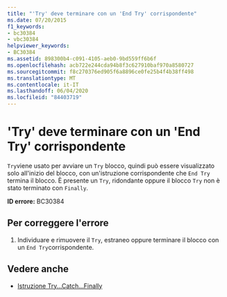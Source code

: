 ```yaml
---
title: "'Try' deve terminare con un 'End Try' corrispondente"
ms.date: 07/20/2015
f1_keywords:
- bc30384
- vbc30384
helpviewer_keywords:
- BC30384
ms.assetid: 898300b4-c091-4105-aeb0-9bd559ff6b6f
ms.openlocfilehash: acb722e244cda94b8f3c627910baf970a8580727
ms.sourcegitcommit: f8c270376ed905f6a8896ce0fe25b4f4b38ff498
ms.translationtype: MT
ms.contentlocale: it-IT
ms.lasthandoff: 06/04/2020
ms.locfileid: "84403719"
---
```

# <a name="try-must-end-with-a-matching-end-try"></a>'Try' deve terminare con un 'End Try' corrispondente
`Try`viene usato per avviare un `Try` blocco, quindi può essere visualizzato solo all'inizio del blocco, con un'istruzione corrispondente che `End Try` termina il blocco. È presente un `Try`, ridondante oppure il blocco `Try` non è stato terminato con `Finally`.  
  
 **ID errore:** BC30384  
  
## <a name="to-correct-this-error"></a>Per correggere l'errore  
  
1. Individuare e rimuovere il `Try`, estraneo oppure terminare il blocco con un `End Try`corrispondente.  
  
## <a name="see-also"></a>Vedere anche

- [Istruzione Try...Catch...Finally](../language-reference/statements/try-catch-finally-statement.md)

